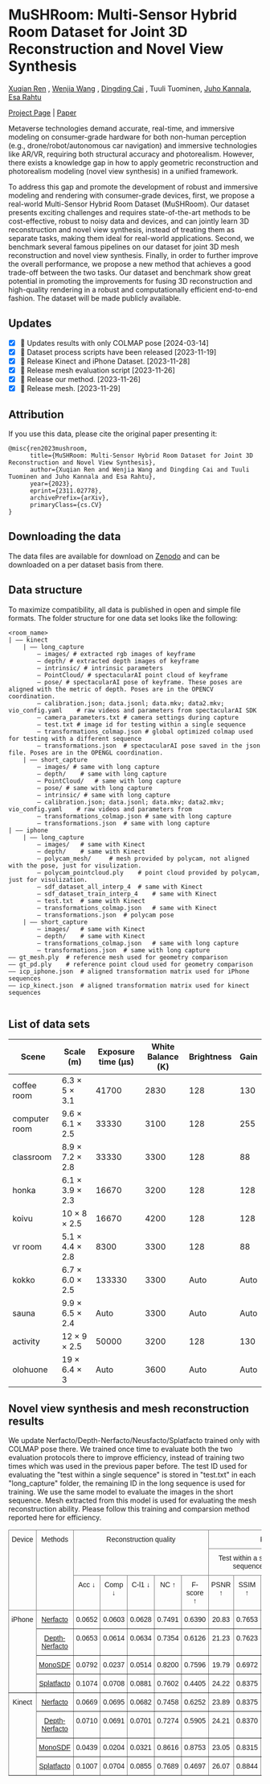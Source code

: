 # MuSHRoom: Multi-Sensor Hybrid Room Dataset for Joint 3D Reconstruction and Novel View Synthesis
 [Xuqian Ren](https://xuqianren.github.io/) ,  [Wenjia Wang](https://wenjiawang0312.github.io/) ,  [Dingding Cai](https://dingdingcai.github.io/) , Tuuli Tuominen,  [Juho Kannala](https://users.aalto.fi/~kannalj1/), [Esa Rahtu](https://esa.rahtu.fi/) 

[Project Page](https://xuqianren.github.io/publications/MuSHRoom/) | [Paper](https://arxiv.org/pdf/2311.02778.pdf)  


Metaverse technologies demand accurate, real-time, and immersive modeling on consumer-grade hardware for both non-human perception (e.g., drone/robot/autonomous car navigation) and immersive technologies like AR/VR, requiring both structural accuracy and photorealism. However, there exists a knowledge gap in how to apply geometric reconstruction and photorealism modeling (novel view synthesis) in a unified framework. 

To address this gap and promote the development of robust and immersive modeling and rendering with consumer-grade devices, first, we propose a real-world Multi-Sensor Hybrid Room Dataset (MuSHRoom). Our dataset presents exciting challenges and requires state-of-the-art methods to be cost-effective, robust to noisy data and devices, and can jointly learn 3D reconstruction and novel view synthesis, instead of treating them as separate tasks, making them ideal for real-world applications. Second, we benchmark several famous pipelines on our dataset for joint 3D mesh reconstruction and novel view synthesis. Finally, in order to further improve the overall performance, we propose a new method that achieves a good trade-off between the two tasks. Our dataset and benchmark show great potential in promoting the improvements for fusing 3D reconstruction and high-quality rendering in a robust and computationally efficient end-to-end fashion. The dataset will be made publicly available.

## Updates
* [x] 📣  Updates results with only COLMAP pose [2024-03-14]
* [x] 📣  Dataset process scripts have been released [2023-11-19]
* [x] 📣  Release Kinect and iPhone Dataset. [2023-11-28]
* [x] 📣  Release mesh evaluation script [2023-11-26]
* [x] 📣  Release our method. [2023-11-26]
* [x] 📣  Release mesh. [2023-11-29]

## Attribution
If you use this data, please cite the original paper presenting it:

```
@misc{ren2023mushroom,
      title={MuSHRoom: Multi-Sensor Hybrid Room Dataset for Joint 3D Reconstruction and Novel View Synthesis}, 
      author={Xuqian Ren and Wenjia Wang and Dingding Cai and Tuuli Tuominen and Juho Kannala and Esa Rahtu},
      year={2023},
      eprint={2311.02778},
      archivePrefix={arXiv},
      primaryClass={cs.CV}
}
```



## Downloading the data
The data files are available for download on [Zenodo](https://zenodo.org/communities/mushroom?q=&l=list&p=1&s=10&sort=newest) and can be downloaded on a per dataset basis from there. 


<!-- iPhone data that contains the "images", "depth", "poses" can be downloaded from:
[Part1](https://zenodo.org/records/10154395),
[Part2](https://zenodo.org/records/10155482),
[Part3](https://zenodo.org/records/10155616)


[Mesh](https://zenodo.org/records/10156860) is the reference mesh.

If you want to try our method proposed in the paper, you can also download the generated data from iPhone [Part4](https://zenodo.org/records/10154510) and iPhone [Part5](https://zenodo.org/records/10151161). -->


## Data structure
To maximize compatibility, all data is published in open and simple file formats. The folder structure for one data set looks like the following:

```
<room_name>
| —— kinect
	| —— long_capture
		— images/ # extracted rgb images of keyframe
		— depth/ # extracted depth images of keyframe
		— intrinsic/ # intrinsic parameters
		— PointCloud/ # spectacularAI point cloud of keyframe
		— pose/	# spectacularAI pose of keyframe. These poses are aligned with the metric of depth. Poses are in the OPENCV coordination.
		— calibration.json; data.jsonl; data.mkv; data2.mkv; vio_config.yaml	# raw videos and parameters from spectacularAI SDK
		— camera_parameters.txt	# camera settings during capture
		— test.txt # image id for testing within a single sequence
		— transformations_colmap.json # global optimized colmap used for testing with a different sequence
		— transformations.json	# spectacularAI pose saved in the json file. Poses are in the OPENGL coordination.
	| —— short_capture
		— images/ # same with long capture
		— depth/	# same with long capture
		— PointCloud/	# same with long capture
		— pose/	# same with long capture
		— intrinsic/ # same with long capture
		— calibration.json; data.jsonl; data.mkv; data2.mkv; vio_config.yaml	# raw videos and parameters from 
		— transformations_colmap.json # same with long capture
		— transformations.json	# same with long capture
| —— iphone
	| —— long_capture
		— images/	# same with Kinect
		— depth/	# same with Kinect
		— polycam_mesh/		# mesh provided by polycam, not aligned with the pose, just for visulization.
		— polycam_pointcloud.ply	# point cloud provided by polycam, just for visulization.
		— sdf_dataset_all_interp_4	# same with Kinect
		— sdf_dataset_train_interp_4	# same with Kinect
		— test.txt	# same with Kinect
		— transformations_colmap.json	# same with Kinect
		— transformations.json	# polycam pose
	| —— short_capture
		— images/	# same with Kinect
		— depth/	# same with Kinect
		— transformations_colmap.json	# same with long capture
		— transformations.json	# same with long capture
—— gt_mesh.ply	# reference mesh used for geometry comparison
—— gt_pd.ply	# reference point cloud used for geometry comparison
—— icp_iphone.json	# aligned transformation matrix used for iPhone sequences
—— icp_kinect.json	# aligned transformation matrix used for kinect sequences
			
```

## List of data sets
| Scene         | Scale (m)                     |  Exposure time (µs) |  White Balance (K)  |  Brightness |  Gain
|---------------|-------------------------------|-------------------------------------|-------------------------------------|-------------------------------------|-------------------------------------|
| coffee room   | 6.3 $\times$ 5 $\times$ 3.1    | 41700    | 2830                                                          |  128         |  130
| computer room | 9.6 $\times$ 6.1 $\times$ 2.5 | 33330    | 3100                                                          |  128         |  255
| classroom     | 8.9 $\times$ 7.2 $\times$ 2.8 | 33330            | 3300                                                         | 128        | 88  
| honka         | 6.1 $\times$ 3.9 $\times$ 2.3 | 16670              |3200                                                         |  128        | 128 
| koivu         | 10 $\times$ 8 $\times$ 2.5    | 16670                |4200                                                         | 128        |  128
| vr room       | 5.1 $\times$ 4.4 $\times$ 2.8 | 8300              |3300                                                          | 128         | 88
| kokko         | 6.7 $\times$ 6.0 $\times$ 2.5 | 133330            |3300                                                         | Auto       | Auto 
| sauna         | 9.9 $\times$ 6.5 $\times$ 2.4 | Auto                |3300                                                          |  Auto        |  Auto
| activity      | 12 $\times$ 9 $\times$ 2.5    | 50000                |3200                                                          | 128        | 130
| olohuone      | 19 $\times$ 6.4 $\times$ 3    | Auto             |3600                                                          | Auto        | Auto


## Novel view synthesis and mesh reconstruction results

We update Nerfacto/Depth-Nerfacto/Neusfacto/Splatfacto trained only with COLMAP pose there. We trained once time to evaluate both the two evaluation protocols there to improve efficiency, instead of training two times which was used in the previous paper before. The test ID used for evaluating the "test within a single sequence" is stored in "test.txt" in each "long_capture" folder, the remaining ID in the long sequence is used for training. We use the same model to evaluate the images in the short sequence. Mesh extracted from this model is used for evaluating the mesh reconstruction ability. Please follow this training and comparsion method reported here for efficiency.


<style type="text/css">
.tg  {border-collapse:collapse;border-spacing:0;}
.tg td{border-color:black;border-style:solid;border-width:1px;font-family:Arial, sans-serif;font-size:14px;
  overflow:hidden;padding:10px 5px;word-break:normal;}
.tg th{border-color:black;border-style:solid;border-width:1px;font-family:Arial, sans-serif;font-size:14px;
  font-weight:normal;overflow:hidden;padding:10px 5px;word-break:normal;}
.tg .tg-c3ow{border-color:inherit;text-align:center;vertical-align:top}
.math-mode {
    font-style: normal;
    font-family: 'Computer Modern', 'Latin Modern Math', 'Arial', sans-serif;
}

</style>
<table class="tg">
<thead>
  <tr>
    <th class="tg-c3ow" rowspan="3">Device</th>
    <th class="tg-c3ow" rowspan="3">Methods</th>
    <th class="tg-c3ow" colspan="5" rowspan="2">Reconstruction quality</th>
    <th class="tg-c3ow" colspan="6">Rendering quality</th>
  </tr>
  <tr>
    <th class="tg-c3ow" colspan="3">Test within a single sequence</th>
    <th class="tg-c3ow" colspan="3">Test with a different sequence</th>
  </tr>
  <tr>
    <th class="tg-c3ow"><span class="latex">Acc ↓</span></th>
    <th class="tg-c3ow">Comp ↓</th>
    <th class="tg-c3ow">C-l1 ↓</th>
    <th class="tg-c3ow">NC ↑</th>
    <th class="tg-c3ow">F-score ↑</th>
    <th class="tg-c3ow">PSNR ↑</th>
    <th class="tg-c3ow">SSIM ↑</th>
    <th class="tg-c3ow">LPIPS ↓</th>
    <th class="tg-c3ow">PSNR ↑</th>
    <th class="tg-c3ow">SSIM$ ↑</th>
    <th class="tg-c3ow">LPIPS ↓</th>
  </tr>
</thead>
<tbody>
  <tr>
    <td class="tg-c3ow" rowspan="4">iPhone</td>
    <td class="tg-c3ow"><a href="https://github.com/nerfstudio-project/nerfstudio">Nerfacto</a></td>
    <td class="tg-c3ow">0.0652</td>
    <td class="tg-c3ow">0.0603</td>
    <td class="tg-c3ow">0.0628</td>
    <td class="tg-c3ow">0.7491</td>
    <td class="tg-c3ow">0.6390</td>
    <td class="tg-c3ow">20.83</td>
    <td class="tg-c3ow">0.7653</td>
    <td class="tg-c3ow">0.2506</td>
    <td class="tg-c3ow">20.36</td>
    <td class="tg-c3ow">0.7448</td>
    <td class="tg-c3ow">0.2781</td>
  </tr>
  <tr>
    <td class="tg-c3ow"><a href="https://github.com/nerfstudio-project/nerfstudio">Depth-Nerfacto</a></td>
    <td class="tg-c3ow">0.0653</td>
    <td class="tg-c3ow">0.0614</td>
    <td class="tg-c3ow">0.0634</td>
    <td class="tg-c3ow">0.7354</td>
    <td class="tg-c3ow">0.6126</td>
    <td class="tg-c3ow">21.23</td>
    <td class="tg-c3ow">0.7623</td>
    <td class="tg-c3ow">0.2612</td>
    <td class="tg-c3ow">20.67</td>
    <td class="tg-c3ow">0.7423</td>
    <td class="tg-c3ow">0.2873</td>
  </tr>
  <tr>
    <td class="tg-c3ow"><a href="https://github.com/autonomousvision/sdfstudio">MonoSDF</a></td>
    <td class="tg-c3ow">0.0792</td>
    <td class="tg-c3ow">0.0237</td>
    <td class="tg-c3ow">0.0514</td>
    <td class="tg-c3ow">0.8200</td>
    <td class="tg-c3ow">0.7596</td>
    <td class="tg-c3ow">19.79</td>
    <td class="tg-c3ow">0.6972</td>
    <td class="tg-c3ow">0.4122</td>
    <td class="tg-c3ow">17.92</td>
    <td class="tg-c3ow">0.6683</td>
    <td class="tg-c3ow">0.4384</td>
  </tr>
  <tr>
    <td class="tg-c3ow"><a href="https://docs.nerf.studio/nerfology/methods/splat.html">Splatfacto</a></td>
    <td class="tg-c3ow">0.1074</td>
    <td class="tg-c3ow">0.0708</td>
    <td class="tg-c3ow">0.0881</td>
    <td class="tg-c3ow">0.7602</td>
    <td class="tg-c3ow">0.4405</td>
    <td class="tg-c3ow">24.22</td>
    <td class="tg-c3ow">0.8375</td>
    <td class="tg-c3ow">0.1421</td>
    <td class="tg-c3ow">21.39</td>
    <td class="tg-c3ow">0.7738</td>
    <td class="tg-c3ow">0.1986</td>
  </tr>
  <tr>
    <td class="tg-c3ow" rowspan="4">Kinect</td>
    <td class="tg-c3ow"><a href="https://github.com/nerfstudio-project/nerfstudio">Nerfacto</a></td>
    <td class="tg-c3ow">0.0669</td>
    <td class="tg-c3ow">0.0695</td>
    <td class="tg-c3ow">0.0682</td>
    <td class="tg-c3ow">0.7458</td>
    <td class="tg-c3ow">0.6252</td>
    <td class="tg-c3ow">23.89</td>
    <td class="tg-c3ow">0.8375</td>
    <td class="tg-c3ow">0.2048</td>
    <td class="tg-c3ow">22.43</td>
    <td class="tg-c3ow">0.8331</td>
    <td class="tg-c3ow">0.2010</td>
  </tr>
  <tr>
    <td class="tg-c3ow"><a href="https://github.com/nerfstudio-project/nerfstudio">Depth-Nerfacto</a></td>
    <td class="tg-c3ow">0.0710</td>
    <td class="tg-c3ow">0.0691</td>
    <td class="tg-c3ow">0.0701</td>
    <td class="tg-c3ow">0.7274</td>
    <td class="tg-c3ow">0.5905</td>
    <td class="tg-c3ow">24.21</td>
    <td class="tg-c3ow">0.8370</td>
    <td class="tg-c3ow">0.2107</td>
    <td class="tg-c3ow">22.77</td>
    <td class="tg-c3ow">0.8345</td>
    <td class="tg-c3ow">0.2036</td>
  </tr>
  <tr>
    <td class="tg-c3ow"><a href="https://github.com/autonomousvision/sdfstudio">MonoSDF</a></td>
    <td class="tg-c3ow">0.0439</td>
    <td class="tg-c3ow">0.0204</td>
    <td class="tg-c3ow">0.0321</td>
    <td class="tg-c3ow">0.8616</td>
    <td class="tg-c3ow">0.8753</td>
    <td class="tg-c3ow">23.05</td>
    <td class="tg-c3ow">0.8315</td>
    <td class="tg-c3ow">0.2434</td>
    <td class="tg-c3ow">21.60</td>
    <td class="tg-c3ow">0.8267</td>
    <td class="tg-c3ow">0.2219</td>
  </tr>
  <tr>
    <td class="tg-c3ow"><a href="https://docs.nerf.studio/nerfology/methods/splat.html">Splatfacto</a></td>
    <td class="tg-c3ow">0.1007</td>
    <td class="tg-c3ow">0.0704</td>
    <td class="tg-c3ow">0.0855</td>
    <td class="tg-c3ow">0.7689</td>
    <td class="tg-c3ow">0.4697</td>
    <td class="tg-c3ow">26.07</td>
    <td class="tg-c3ow">0.8844</td>
    <td class="tg-c3ow">0.1378</td>
    <td class="tg-c3ow">23.28</td>
    <td class="tg-c3ow">0.8604</td>
    <td class="tg-c3ow">0.1579</td>
  </tr>
</tbody>
</table>


